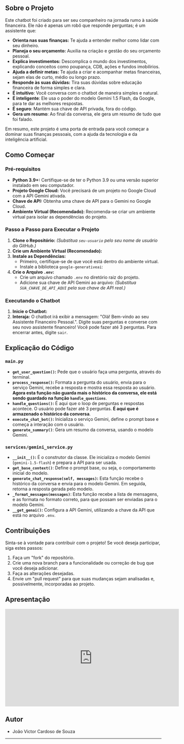 ## Sobre o Projeto

Este chatbot foi criado para ser seu companheiro na jornada rumo à saúde financeira. Ele não é apenas um robô que responde perguntas; é um assistente que:

*   **Orienta nas suas finanças:** Te ajuda a entender melhor como lidar com seu dinheiro.
*   **Planeja o seu orçamento:** Auxilia na criação e gestão do seu orçamento pessoal.
*   **Explica investimentos:** Descomplica o mundo dos investimentos, explicando conceitos como poupança, CDB, ações e fundos imobilirios.
*   **Ajuda a definir metas:** Te ajuda a criar e acompanhar metas financeiras, sejam elas de curto, médio ou longo prazo.
*   **Responde às suas dúvidas:** Tira suas dúvidas sobre educação financeira de forma simples e clara.
*   **É intuitivo**: Você conversa com o chatbot de maneira simples e natural.
*   **É inteligente**: Ele usa o poder do modelo Gemini 1.5 Flash, da Google, para te dar as melhores respostas.
*   **É seguro**: Mantém sua chave de API privada, fora do código.
*   **Gera um resumo**: Ao final da conversa, ele gera um resumo de tudo que foi falado.

Em resumo, este projeto é uma porta de entrada para você começar a dominar suas finanças pessoais, com a ajuda da tecnologia e da inteligência artificial.

## Como Começar

### Pré-requisitos

*   **Python 3.9+:** Certifique-se de ter o Python 3.9 ou uma versão superior instalado em seu computador.
*   **Projeto Google Cloud:** Você precisará de um projeto no Google Cloud com a API Gemini ativada.
*   **Chave de API:** Obtenha uma chave de API para o Gemini no Google Cloud.
*   **Ambiente Virtual (Recomendado):** Recomenda-se criar um ambiente virtual para isolar as dependências do projeto.

### Passo a Passo para Executar o Projeto

1.  **Clone o Repositório:**
    *(Substitua `seu-usuario` pelo seu nome de usuário do GitHub.)*
2.  **Crie um Ambiente Virtual (Recomendado):**
3.  **Instale as Dependências:**
    *   Primeiro, certifique-se de que você está dentro do ambiente virtual.
    *   Instale a biblioteca `google-generativeai`:
4.  **Crie o Arquivo `.env`:**
    *   Crie um arquivo chamado `.env` no diretório raiz do projeto.
    *   Adicione sua chave de API Gemini ao arquivo: *(Substitua `SUA_CHAVE_DE_API_AQUI` pela sua chave de API real.)*

### Executando o Chatbot

1.  **Inicie o Chatbot:**
2.  **Interaja:** O chatbot irá exibir a mensagem: "Olá! Bem-vindo ao seu Assistente Financeiro Pessoal.". Digite suas perguntas e converse com seu novo assistente financeiro! Você pode fazer até 3 perguntas. Para encerrar antes, digite `sair`.

## Explicação do Código

### `main.py`

*   **`get_user_question()`:** Pede que o usuário faça uma pergunta, através do terminal.
*   **`process_response()`:** Formata a pergunta do usuário, envia para o serviço Gemini, recebe a resposta e mostra essa resposta ao usuário. **Agora esta função não guarda mais o histórico da conversa, ele está sendo guardado na função `handle_questions`**.
*   **`handle_questions()`:** É aqui que o loop de perguntas e respostas acontece. O usuário pode fazer até 3 perguntas. **É aqui que é armazenado o histórico da conversa**.
*   **`execute_chat_bot()`:** Inicializa o serviço Gemini, define o prompt base e começa a interação com o usuário.
* **`generate_summary()`**: Gera um resumo da conversa, usando o modelo Gemini.

### `services/gemini_service.py`

*   **`__init__()`:** É o construtor da classe. Ele inicializa o modelo Gemini (`gemini-1.5-flash`) e prepara a API para ser usada.
*   **`get_base_context()`**: Define o prompt base, ou seja, o comportamento inicial do modelo.
*   **`generate_chat_response(self, messages)`:** Esta função recebe o histórico da conversa e envia para o modelo Gemini. Em seguida, retorna a resposta gerada pelo modelo.
*   **`_format_messages(messages)`**: Esta função recebe a lista de mensagens, e as formata no formato correto, para que possam ser enviadas para o modelo Gemini.
*   **`__get_genai()`:** Configura a API Gemini, utilizando a chave da API que está no arquivo `.env`.

## Contribuições

Sinta-se à vontade para contribuir com o projeto! Se você deseja participar, siga estes passos:

1.  Faça um "fork" do repositório.
2.  Crie uma nova branch para a funcionalidade ou correção de bug que você deseja adicionar.
3.  Faça as alterações desejadas.
4.  Envie um "pull request" para que suas mudanças sejam analisadas e, possivelmente, incorporadas ao projeto.

## Apresentação

<iframe width="560" height="315" src="https://www.youtube.com/embed/I92ilXqa4HQ" frameborder="0" allow="accelerometer; autoplay; clipboard-write; encrypted-media; gyroscope; picture-in-picture" allowfullscreen></iframe>

## Autor

*   João Victor Cardoso de Souza

---
